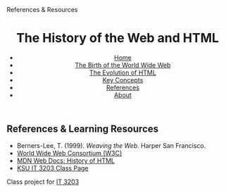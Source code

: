 <!DOCTYPE html>
<html lang="en">
<head>
    <meta charset="UTF-8">
    References & Resources
    <link rel="stylesheet" href="style.css">
</head>
<body>
<header>
    <h1>The History of the Web and HTML</h1>
    <nav>
        <ul class="menu">
            <li><a href="index.md">Home</a></li>
            <li><a href="topic1.md">The Birth of the World Wide Web</a></li>
            <li><a href="topic2.md">The Evolution of HTML</a></li>
            <li><a href="concepts.md">Key Concepts</a></li>
            <li><a href="references.md" class="active">References</a></li>
            <li><a href="about.md">About</a></li>
        </ul>
    </nav>
</header>

<main>
    <h2>References & Learning Resources</h2>
    <ul>
        <li>Berners-Lee, T. (1999). <em>Weaving the Web</em>. Harper San Francisco.</li>
        <li><a href="https://www.w3.org/">World Wide Web Consortium (W3C)</a></li>
        <li><a href="https://developer.mozilla.org/en-US/docs/Web/HTML/History_of_HTML">MDN Web Docs: History of HTML</a></li>
        <li><a href="https://ksuweb.github.io/IT3203/">KSU IT 3203 Class Page</a></li>
    </ul>
</main>

<footer>
    <p>Class project for <a href="https://ksuweb.github.io/IT3203/">IT 3203</a></p>
</footer>
</body>
</html>


